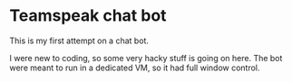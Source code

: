 # Teamspeak chat bot

This is my first attempt on a chat bot.

I were new to coding, so some very hacky stuff is going on here.
The bot were meant to run in a dedicated VM, so it had full window control.